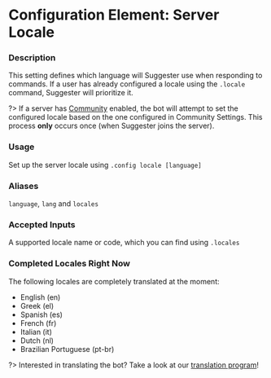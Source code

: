 # Configuration Element: Server Locale

### Description
This setting defines which language will Suggester use when responding to commands. If a user has already configured a locale using the `.locale` command, Suggester will prioritize it.

?> If a server has [Community](https://support.discord.com/hc/en-us/articles/360047132851) enabled, the bot will attempt to set the configured locale based on the one configured in Community Settings. This process **only** occurs once (when Suggester joins the server).

### Usage
Set up the server locale using `.config locale [language]`

### Aliases
`language`, `lang` and `locales`

### Accepted Inputs
A supported locale name or code, which you can find using `.locales`

### Completed Locales Right Now
The following locales are completely translated at the moment:

- English (en)
- Greek (el)
- Spanish (es)
- French (fr)
- Italian (it)
- Dutch (nl)
- Brazilian Portuguese (pt-br)

?> Interested in translating the bot? Take a look at our [translation program](/topics/community-programs.md)!


